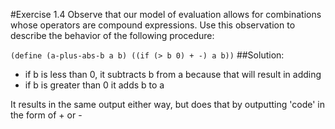 #Exercise 1.4
Observe that our model of evaluation allows
 for combinations whose operators are compound
 expressions. Use this observation to describe 
the behavior of the following procedure:

``
(define (a-plus-abs-b a b)
  ((if (> b 0) + -) a b))
``
##Solution:
- if b is less than 0, it subtracts b from a because that will result 
  in adding
- if b is greater than 0 it adds b to a

It results in the same output either way, but does that by
 outputting 'code' in the form of + or -

